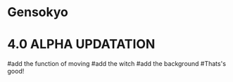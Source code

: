 # Gensokyo
# 4.0 ALPHA UPDATATION
#add the function of moving
#add the witch
#add the background
#Thats's good!
